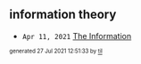 ## information theory


* <code>Apr 11, 2021</code> [The Information](2021-04-11T18-17-33-the-information.md)

<sup><sub>generated 27 Jul 2021 12:51:33 by <a href='https://github.com/senorprogrammer/til'>til</a></sub></sup>
